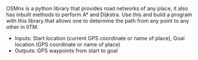 OSMnx is a python library that provides road networks of any place, it also has inbuilt methods to perform A* and Dijkstra. Use this and build a program with this library that allows one to determine the path from any point to any other in IITM.

- Inputs: Start location (current GPS coordinate or name of place), Goal location (GPS coordinate or name of place)
- Outputs: GPS waypoints from start to goal
